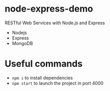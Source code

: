 # node-express-demo
RESTful Web Services with Node.js and Express

- Nodejs
- Express
- MongoDB

# Useful commands
- `npm i` to install dependencies
- `npm start` to launch the project in port 4000

